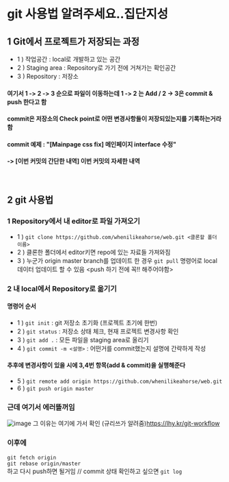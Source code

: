 # git 사용법 알려주세요..집단지성 

## 1 Git에서 프로젝트가 저장되는 과정
- 1 ) 작업공간 : local로 개발하고 있는 공간
- 2 ) Staging area : Repository로 가기 전에 거쳐가는 확인공간
- 3 ) Repository : 저장소
#### 여기서 1 -> 2 -> 3 순으로 파일이 이동하는데 1 -> 2 는 Add / 2 -> 3은 commit & push 한다고 함
#### commit은 저장소의 Check point로 어떤 변경사항들이 저장되있는지를 기록하는거라함
#### commit 예제 : "[Mainpage css fix] 메인페이지 interface 수정" 
#### -> [이번 커밋의 간단한 내역] 이번 커밋의 자세한 내역 
<br/>

## 2 git 사용법
### 1 Repository에서 내 editor로 파일 가져오기
- 1 ) `git clone https://github.com/whenilikeahorse/web.git <클론할 폴더 이름>`
- 2 ) 클론한 폴더에서 editor키면 repo에 있는 자료들 가져와짐
- 3 ) 누군가 origin master branch를 업데이트 한 경우 `git pull` 명령어로 local 데이터 업데이트 할 수 있음 <push 하기 전에 꼭!! 해주어야함>
### 2 내 local에서 Repository로 옮기기 
#### 명령어 순서
- 1 ) `git init` : git 저장소 초기화 (프로젝트 초기에 한번)
- 2 ) `git status` : 저장소 상태 체크, 현재 프로젝트 변경사항 확인
- 3 ) `git add .` : 모든 파일을 staging area로 올리기
- 4 ) `git commit -m <설명>` : 어떤거를 commit했는지 설명에 간략하게 작성
#### 추후에 변경사항이 있을 시에 3,4번 항목(add & commit)을 실행해준다
- 5 ) `git remote add origin https://github.com/whenilikeahorse/web.git`
- 6 ) `git push origin master`

### 근데 여기서 에러뜰꺼임
![image](file:///C:/Users/%EA%B4%91%EC%9D%BC/Desktop/%EC%BA%A1%EC%B2%98.JPG)
그 이유는 여기에 가서 확인 (규리쓰가 알려줌)https://lhy.kr/git-workflow<br/>

### 이후에
`git fetch origin`<br/>
`git rebase origin/master`<br/>
하고 다시 push하면 될거임 // commit 상태 확인하고 싶으면 `git log`
